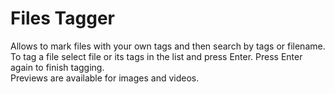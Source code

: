 # Files Tagger
Allows to mark files with your own tags and then search by tags or filename.<br>
To tag a file select file or its tags in the list and press Enter. Press Enter again to finish tagging.<br>
Previews are available for images and videos.